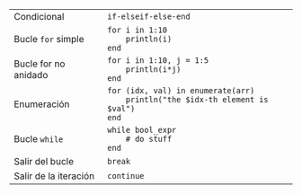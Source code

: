 |                   |                                                          |
| ----------------- | -------------------------------------------------------- |
| Condicional       | `if-elseif-else-end`                                     |
| Bucle `for` simple | `for i in 1:10`<br>`    println(i)`<br>`end`             |
| Bucle for no anidado | `for i in 1:10, j = 1:5`<br>`    println(i*j)`<br>`end`  |
| Enumeración       | `for (idx, val) in enumerate(arr)`<br>`    println("the $idx-th element is $val")`<br>`end` |
| Bucle `while`      | `while bool_expr`<br>`    # do stuff`<br>`end`           |
| Salir del bucle         | `break`                                                  |
| Salir de la iteración    | `continue`                                               |
